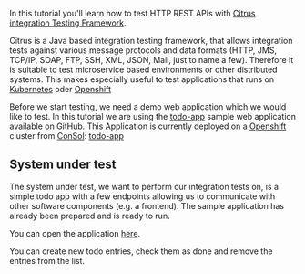 In this tutorial you'll learn how to test HTTP REST APIs with [Citrus integration Testing Framework](https://citrusframework.org/).

Citrus is a Java based integration testing framework, that allows integration tests against various message protocols and data formats (HTTP, JMS, TCP/IP, SOAP, FTP, SSH, XML, JSON, Mail, just to name a few). Therefore it is suitable to test microservice based environments or other distributed systems. This makes especially useful to test applications that runs on [Kubernetes](https://kubernetes.io/) oder [Openshift](https://www.openshift.com)

Before we start testing, we need a demo web application which we would like to test. In this tutorial we are using the 
[todo-app](https://github.com/christophd/citrus-samples/tree/master/todo-app) sample web application available on GitHub. This Application is currently deployed on a [Openshift](https://www.openshift.com) cluster from [ConSol](https://www.consol.com): [todo-app](http://todo-app.paas.consol.de/todolist)

## System under test
The system under test, we want to perform our integration tests on, is a simple todo app with a few endpoints allowing 
us to communicate with other software components (e.g. a frontend). The sample application has already been prepared 
and is ready to run. 

You can open the application [here](http://todo-app.paas.consol.de/todolist). 

You can create new todo entries, check them as done and remove the entries from the list.
